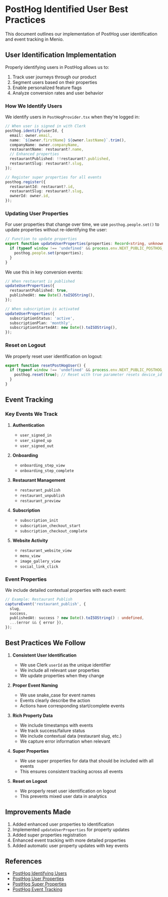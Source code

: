# PostHog Identified User Best Practices

This document outlines our implementation of PostHog user identification and event tracking in Menio.

## User Identification Implementation

Properly identifying users in PostHog allows us to:

1. Track user journeys through our product
2. Segment users based on their properties
3. Enable personalized feature flags
4. Analyze conversion rates and user behavior

### How We Identify Users

We identify users in `PostHogProvider.tsx` when they're logged in:

```typescript
// When user is signed in with Clerk
posthog.identify(userId, {
  email: owner.email,
  name: `${owner.firstName} ${owner.lastName}`.trim(),
  companyName: owner.companyName,
  restaurantName: restaurant?.name,
  // Enhanced properties
  restaurantPublished: !!restaurant?.published,
  restaurantSlug: restaurant?.slug,
});

// Register super properties for all events
posthog.register({
  restaurantId: restaurant?.id,
  restaurantSlug: restaurant?.slug,
  ownerId: owner.id,
});
```

### Updating User Properties

For user properties that change over time, we use `posthog.people.set()` to update properties without re-identifying the user:

```typescript
// Function to update properties
export function updateUserProperties(properties: Record<string, unknown>) {
  if (typeof window !== 'undefined' && process.env.NEXT_PUBLIC_POSTHOG_KEY) {
    posthog.people.set(properties);
  }
}
```

We use this in key conversion events:

```typescript
// When restaurant is published
updateUserProperties({
  restaurantPublished: true,
  publishedAt: new Date().toISOString(),
});

// When subscription is activated
updateUserProperties({
  subscriptionStatus: 'active',
  subscriptionPlan: 'monthly',
  subscriptionStartedAt: new Date().toISOString(),
});
```

### Reset on Logout

We properly reset user identification on logout:

```typescript
export function resetPostHogUser() {
  if (typeof window !== 'undefined' && process.env.NEXT_PUBLIC_POSTHOG_KEY) {
    posthog.reset(true); // Reset with true parameter resets device_id too
  }
}
```

## Event Tracking

### Key Events We Track

1. **Authentication**
   - `user_signed_in`
   - `user_signed_up`
   - `user_signed_out`

2. **Onboarding**
   - `onboarding_step_view`
   - `onboarding_step_complete`

3. **Restaurant Management**
   - `restaurant_publish`
   - `restaurant_unpublish`
   - `restaurant_preview`

4. **Subscription**
   - `subscription_init`
   - `subscription_checkout_start`
   - `subscription_checkout_complete`

5. **Website Activity**
   - `restaurant_website_view`
   - `menu_view`
   - `image_gallery_view`
   - `social_link_click`

### Event Properties

We include detailed contextual properties with each event:

```typescript
// Example: Restaurant Publish
captureEvent('restaurant_publish', {
  slug,
  success,
  publishedAt: success ? new Date().toISOString() : undefined,
  ...(error && { error }),
});
```

## Best Practices We Follow

1. **Consistent User Identification**
   - We use Clerk `userId` as the unique identifier
   - We include all relevant user properties
   - We update properties when they change

2. **Proper Event Naming**
   - We use snake_case for event names
   - Events clearly describe the action
   - Actions have corresponding start/complete events

3. **Rich Property Data**
   - We include timestamps with events
   - We track success/failure status
   - We include contextual data (restaurant slug, etc.)
   - We capture error information when relevant

4. **Super Properties**
   - We use super properties for data that should be included with all events
   - This ensures consistent tracking across all events

5. **Reset on Logout**
   - We properly reset user identification on logout
   - This prevents mixed user data in analytics

## Improvements Made

1. Added enhanced user properties to identification
2. Implemented `updateUserProperties` for property updates
3. Added super properties registration
4. Enhanced event tracking with more detailed properties
5. Added automatic user property updates with key events

## References

- [PostHog Identifying Users](https://posthog.com/docs/integrate/identifying-users)
- [PostHog User Properties](https://posthog.com/docs/data/user-properties)
- [PostHog Super Properties](https://posthog.com/docs/libraries/js#super-properties)
- [PostHog Event Tracking](https://posthog.com/docs/product-analytics/capture-events)